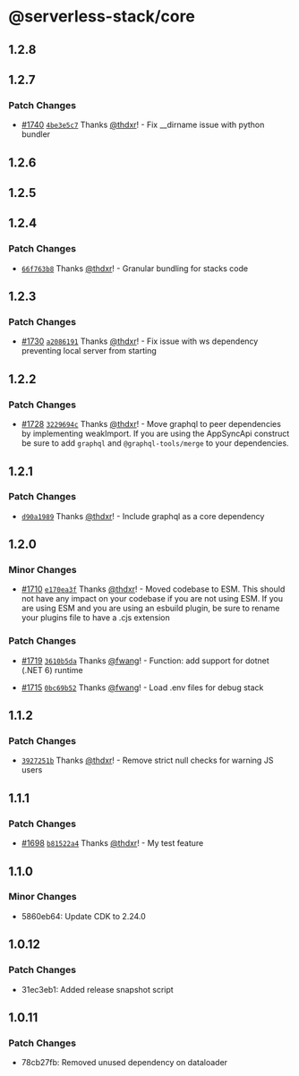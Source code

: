 # @serverless-stack/core

## 1.2.8

## 1.2.7

### Patch Changes

- [#1740](https://github.com/serverless-stack/serverless-stack/pull/1740) [`4be3e5c7`](https://github.com/serverless-stack/serverless-stack/commit/4be3e5c76184d43303ee477cf51104a6f4f744a4) Thanks [@thdxr](https://github.com/thdxr)! - Fix \_\_dirname issue with python bundler

## 1.2.6

## 1.2.5

## 1.2.4

### Patch Changes

- [`66f763b8`](https://github.com/serverless-stack/serverless-stack/commit/66f763b899bdf5087c109384033a16860fac9b1c) Thanks [@thdxr](https://github.com/thdxr)! - Granular bundling for stacks code

## 1.2.3

### Patch Changes

- [#1730](https://github.com/serverless-stack/serverless-stack/pull/1730) [`a2086191`](https://github.com/serverless-stack/serverless-stack/commit/a20861911859b3a48f668b2eb1f113e896cb851b) Thanks [@thdxr](https://github.com/thdxr)! - Fix issue with ws dependency preventing local server from starting

## 1.2.2

### Patch Changes

- [#1728](https://github.com/serverless-stack/serverless-stack/pull/1728) [`3229694c`](https://github.com/serverless-stack/serverless-stack/commit/3229694ceee9f18d008a621705d46c28e9ca2f35) Thanks [@thdxr](https://github.com/thdxr)! - Move graphql to peer dependencies by implementing weakImport. If you are using the AppSyncApi construct be sure to add `graphql` and `@graphql-tools/merge` to your dependencies.

## 1.2.1

### Patch Changes

- [`d90a1989`](https://github.com/serverless-stack/serverless-stack/commit/d90a1989411fa5d868778d2e686323ad08e33efb) Thanks [@thdxr](https://github.com/thdxr)! - Include graphql as a core dependency

## 1.2.0

### Minor Changes

- [#1710](https://github.com/serverless-stack/serverless-stack/pull/1710) [`e170ea3f`](https://github.com/serverless-stack/serverless-stack/commit/e170ea3fb586cbe36e11beb8f9d9af4f420c2d7e) Thanks [@thdxr](https://github.com/thdxr)! - Moved codebase to ESM. This should not have any impact on your codebase if you are not using ESM. If you are using ESM and you are using an esbuild plugin, be sure to rename your plugins file to have a .cjs extension

### Patch Changes

- [#1719](https://github.com/serverless-stack/serverless-stack/pull/1719) [`3610b5da`](https://github.com/serverless-stack/serverless-stack/commit/3610b5da4f57fd35f1fb824701b7bfc4e8ce1a83) Thanks [@fwang](https://github.com/fwang)! - Function: add support for dotnet (.NET 6) runtime

* [#1715](https://github.com/serverless-stack/serverless-stack/pull/1715) [`0bc69b52`](https://github.com/serverless-stack/serverless-stack/commit/0bc69b520f68dc5325b974386170d3db0d21416c) Thanks [@fwang](https://github.com/fwang)! - Load .env files for debug stack

## 1.1.2

### Patch Changes

- [`3927251b`](https://github.com/serverless-stack/serverless-stack/commit/3927251bbc834009ea19654f54a4e6c935ea90e9) Thanks [@thdxr](https://github.com/thdxr)! - Remove strict null checks for warning JS users

## 1.1.1

### Patch Changes

- [#1698](https://github.com/serverless-stack/serverless-stack/pull/1698) [`b81522a4`](https://github.com/serverless-stack/serverless-stack/commit/b81522a4dd0789292a4300b5465c4cab13f7a0cc) Thanks [@thdxr](https://github.com/thdxr)! - My test feature

## 1.1.0

### Minor Changes

- 5860eb64: Update CDK to 2.24.0

## 1.0.12

### Patch Changes

- 31ec3eb1: Added release snapshot script

## 1.0.11

### Patch Changes

- 78cb27fb: Removed unused dependency on dataloader
